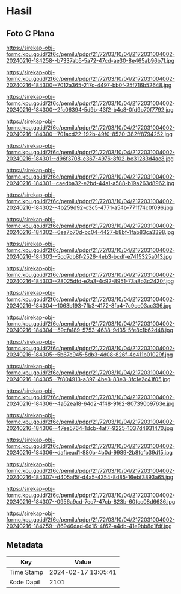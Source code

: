 # Hasil

## Foto C Plano

https://sirekap-obj-formc.kpu.go.id/2f6c/pemilu/pdpr/21/72/03/10/04/2172031004002-20240216-184258--b7337ab5-5a72-47cd-ae30-8e465ab96b7f.jpg

https://sirekap-obj-formc.kpu.go.id/2f6c/pemilu/pdpr/21/72/03/10/04/2172031004002-20240216-184300--7012a365-217c-4497-bb0f-25f716b52648.jpg

https://sirekap-obj-formc.kpu.go.id/2f6c/pemilu/pdpr/21/72/03/10/04/2172031004002-20240216-184300--2fc06394-5d9b-43f2-b4c8-0fd9b70f7792.jpg

https://sirekap-obj-formc.kpu.go.id/2f6c/pemilu/pdpr/21/72/03/10/04/2172031004002-20240216-184300--701acd22-192b-49f0-8520-382ff8794252.jpg

https://sirekap-obj-formc.kpu.go.id/2f6c/pemilu/pdpr/21/72/03/10/04/2172031004002-20240216-184301--d96f3708-e367-4976-8f02-be31283d4ae8.jpg

https://sirekap-obj-formc.kpu.go.id/2f6c/pemilu/pdpr/21/72/03/10/04/2172031004002-20240216-184301--caedba32-e2bd-44a1-a588-b19a263d8962.jpg

https://sirekap-obj-formc.kpu.go.id/2f6c/pemilu/pdpr/21/72/03/10/04/2172031004002-20240216-184302--4b259d92-c3c5-4771-a54b-771f74c0f096.jpg

https://sirekap-obj-formc.kpu.go.id/2f6c/pemilu/pdpr/21/72/03/10/04/2172031004002-20240216-184302--6ea7b70d-bc04-4427-b8bf-1fab83ca3398.jpg

https://sirekap-obj-formc.kpu.go.id/2f6c/pemilu/pdpr/21/72/03/10/04/2172031004002-20240216-184303--5cd7db8f-2526-4eb3-bcdf-e7415325a013.jpg

https://sirekap-obj-formc.kpu.go.id/2f6c/pemilu/pdpr/21/72/03/10/04/2172031004002-20240216-184303--28025dfd-e2a3-4c92-8951-73a8b3c2420f.jpg

https://sirekap-obj-formc.kpu.go.id/2f6c/pemilu/pdpr/21/72/03/10/04/2172031004002-20240216-184304--1063b193-7fb3-4172-8fb4-7c9ce03ac336.jpg

https://sirekap-obj-formc.kpu.go.id/2f6c/pemilu/pdpr/21/72/03/10/04/2172031004002-20240216-184304--59cfa189-5753-4638-9d35-5fe8c1b62d48.jpg

https://sirekap-obj-formc.kpu.go.id/2f6c/pemilu/pdpr/21/72/03/10/04/2172031004002-20240216-184305--5b67e945-5db3-4d08-826f-4c411b01029f.jpg

https://sirekap-obj-formc.kpu.go.id/2f6c/pemilu/pdpr/21/72/03/10/04/2172031004002-20240216-184305--7f804913-a397-4be3-83e3-3fc1e2c41f05.jpg

https://sirekap-obj-formc.kpu.go.id/2f6c/pemilu/pdpr/21/72/03/10/04/2172031004002-20240216-184306--4a52ea18-64d2-4f48-9f62-807390b9763e.jpg

https://sirekap-obj-formc.kpu.go.id/2f6c/pemilu/pdpr/21/72/03/10/04/2172031004002-20240216-184306--47ee5764-1dcb-4af7-9225-1037d4931470.jpg

https://sirekap-obj-formc.kpu.go.id/2f6c/pemilu/pdpr/21/72/03/10/04/2172031004002-20240216-184306--dafbead1-880b-4b0d-9989-2b8fcfb39d15.jpg

https://sirekap-obj-formc.kpu.go.id/2f6c/pemilu/pdpr/21/72/03/10/04/2172031004002-20240216-184307--d405af5f-d4a5-4354-8d85-16ebf3893a65.jpg

https://sirekap-obj-formc.kpu.go.id/2f6c/pemilu/pdpr/21/72/03/10/04/2172031004002-20240216-184307--0956a9cd-7ec7-47cb-823b-60fcc08d6636.jpg

https://sirekap-obj-formc.kpu.go.id/2f6c/pemilu/pdpr/21/72/03/10/04/2172031004002-20240216-184259--86946dad-6d16-4f62-a4db-41e9bb8d1fdf.jpg


## Metadata

| Key        | Value               |
| ---------- | ------------------- |
| Time Stamp | 2024-02-17 13:05:41 |
| Kode Dapil | 2101                |



